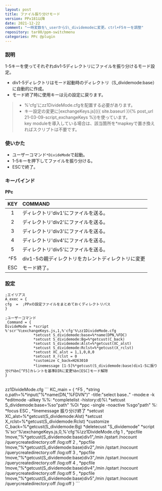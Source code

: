 ```yaml
---
layout: post
title: ファイル振り分けモード
version: PPx181以降
date: 2021-12-22
comment: "一時変数を\_userからS\_dividemodeに変更。ctrl+F5キーを調整"
repository: tar80/ppm-switchmenu
categories: PPc @plugin
---
```

### 説明
1-5キーを使ってそれぞれdiv1-5ディレクトリにファイルを振り分けるモード設定。
- div1-5ディレクトリはモード起動時のディレクトリ（S\_dividemode:base）に自動的に作成。
- モード終了時に使用キーは元の設定に戻ります。

> - %'cfg'にzz1DivideMode.cfgを配置する必要があります。
> - キー設定の変更に[exchangeKeys.js]({{ site.baseurl }}{% post_url 21-03-09-script_exchangeKeys %})を使っています。<BR>
> key moduleを導入している場合は、該当箇所を\*mapkeyで置き換えればスクリプトは不要です。


### 使いかた
- ユーザーコマンド`*DivideMode`で起動。
- 1-5キーを押下してファイルを振り分ける。
- ESCで終了。

### キーバインド
**PPc**

| KEY | COMMAND          |
|:---:|:-----------------|
| 1 | ディレクトリ'div1'にファイルを送る。 |
| 2 | ディレクトリ'div2'にファイルを送る。 |
| 3 | ディレクトリ'div3'にファイルを送る。 |
| 4 | ディレクトリ'div4'にファイルを送る。 |
| 5 | ディレクトリ'div5'にファイルを送る。 |
| ^F5 | div1-5の親ディレクトリをカレントディレクトリに変更 |
| ESC  | モード終了。 |

### 設定
```
;エイリアス
A_exec = {
cfg  =  ;PPxの設定ファイルをまとめておくディレクトリパス
}

;ユーザーコマンド
_Command = {
DivideMode = *script %'scr'%\exchangeKeys.js,1,%'cfg'%\zz1DivideMode.cfg
             *setcust S_dividemode:base=%*name(DPN,%FDC)
             *setcust S_dividemode:Bg=%*getcust(C_back)
             *setcust S_dividemode:Alst=%*getcust(XC_alst)
             *setcust S_dividemode:Rclst=%*getcust(X_rclst)
             *setcust XC_alst = 1,1,0,0,0
             *setcust X_rclst = 0
             *customize C_back=H263010
             *linemessage [1-5]%*getcust(S_dividemode:base)div1-5に振り分け%bn[^F5]カレントを基準DIRに変更%bn[ESC]モード解除
}
```

<BR>
zz1DivideMode.cfg
```
KC_main = {
^F5     , *string o,path=%*input("%*name(DN,"%FDVN")" -title:"select base.." -mode:e -k *editmode -allkey %%: *completelist -history:d)%\
          *setcust S_dividemode:base=%so"path"
          %Oi *ppc -single -noactive %sgo"path" %: *focus
ESC     , *linemessage 振り分け終了
          *setcust XC_alst=%*getcust(S_dividemode:Alst)
          *setcust X_rclst=%*getcust(S_dividemode:Rclst)
          *customize C_back=%*getcust(S_dividemode:Bg)
          *deletecust "S_dividemode"
          *script %'scr'%\exchangeKeys.js,0,%'cfg'%\zz1DivideMode.cfg
1       , *ppcfile !move,"%*getcust(S_dividemode:base)div1",/min /qstart /nocount /querycreatedirectory:off /log:off
2       , *ppcfile !move,"%*getcust(S_dividemode:base)div2",/min /qstart /nocount /querycreatedirectory:off /log:off
3       , *ppcfile !move,"%*getcust(S_dividemode:base)div3",/min /qstart /nocount /querycreatedirectory:off /log:off
4       , *ppcfile !move,"%*getcust(S_dividemode:base)div4",/min /qstart /nocount /querycreatedirectory:off /log:off
5       , *ppcfile !move,"%*getcust(S_dividemode:base)div5",/min /qstart /nocount /querycreatedirectory:off /log:off
}
```
